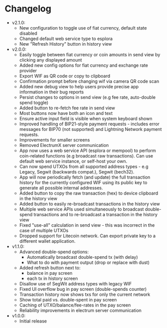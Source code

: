 # Changelog

* v2.1.0:
  * New configuration to toggle use of fiat currency, default state disabled
  * Changed default web service type to esplora
  * New "Refresh History" button in history view
* v2.0.0:
  * Easily toggle between fiat currency or coin amounts in send view by clicking any displayed amount
  * Added new config options for fiat currency and exchange rate provider
  * Export WIF as QR code or copy to clipboard
  * Confirmation prompt before changing wif via camera QR code scan
  * Added new debug view to help users provide precise app information in their bug reports
  * Persist changes to options in send view (e.g fee rate, auto-double spend toggle)
  * Added button to re-fetch fee rate in send view
  * Most buttons now have both an icon and text
  * Ensure active input field is visible when system keyboard shown
  * Improved handling of BIP21-style payment requests - includes error messages for BIP70 (not supported) and Lightning Network payment requests.
  * Improvements for smaller screens
  * Removed ElectrumX server communication
  * App now uses a web service API (esplora or mempool) to perform coin-related functions (e.g broadcast raw transactions). Can use default web service instance, or self-host your own.
  * Can now spend UTXOs from all supported address types - e.g Legacy, Segwit (backwards compat.), Segwit (bech32).
  * App will now periodically fetch (and update) the full transaction history for the currently configured WIF using its public key to generate all possible internal addresses.
  * Added button to copy the raw transaction (hex) to device clipboard in the history view
  * Added button to easily re-broadcast transactions in the history view
  * Multiple web service APIs used simultaneously to broadcast double-spend transactions and to re-broadcast a transaction in the history view
  * Fixed "use-all" calculation in send view - this was incorrect in the case of multiple UTXOs
  * Dropped support for Litecoin network. Can export private key to a different wallet application.
* v1.1.0:
  * Advanced double-spend options:
    * Automatically broadcast double-spend tx (with delay)
    * What to do with payment output (drop or replace with dust)
  * Added refresh button next to:
    * balance in pay screen
    * each tx in history screen
  * Disallow use of SegWit address types with legacy WIF
  * Fixed UI overflow bug in pay screen (double-spends counter)
  * Transaction history now shows txs for only the current network
  * Show total paid vs. double-spent in pay screen
  * Caching of UTXO/balance/fee-rates in the pay screen
  * Reliability improvements in electrum server communication
* v1.0.0:
  * Initial release
